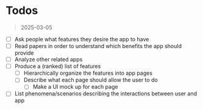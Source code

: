 # Todos

> 2025-03-05

- [ ] Ask people what features they desire the app to have
- [ ] Read papers in order to understand which benefits the app should provide
- [ ] Analyze other related apps
- [ ] Produce a (ranked) list of features
  - [ ] Hierarchically organize the features into app pages
  - [ ] Describe what each page should allow the user to do
    - [ ] Make a UI mock up for each page
- [ ] List phenomena/scenarios describing the interactions between user and app
